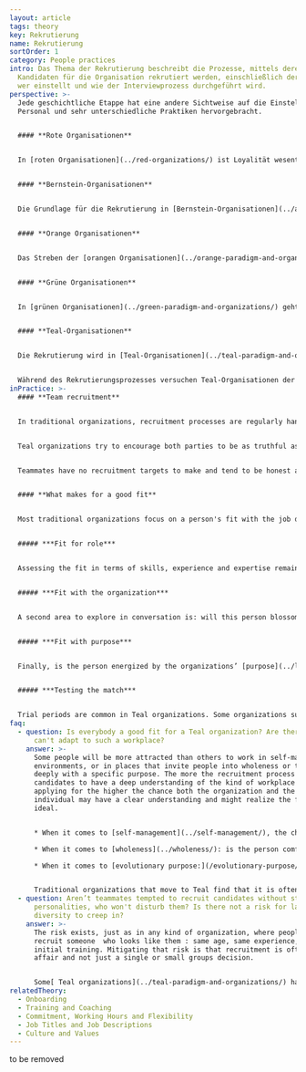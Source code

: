 ```yaml
---
layout: article
tags: theory
key: Rekrutierung
name: Rekrutierung
sortOrder: 1
category: People practices
intro: Das Thema der Rekrutierung beschreibt die Prozesse, mittels derer externe
  Kandidaten für die Organisation rekrutiert werden, einschließlich der Frage,
  wer einstellt und wie der Interviewprozess durchgeführt wird.
perspective: >-
  Jede geschichtliche Etappe hat eine andere Sichtweise auf die Einstellung von
  Personal und sehr unterschiedliche Praktiken hervorgebracht.


  #### **Rote Organisationen**


  In [roten Organisationen](../red-organizations/) ist Loyalität wesentlich. Der Chef umgibt sich mit Familienmitgliedern oder anderen Personen, denen er vertrauen kann oder die er durch Furcht und das Versprechen, sich um sie zu kümmern, unter Kontrolle halten kann. Die Rekrutierung läuft auf Kooptation hinaus und es gibt oft ritualisierte Beitrittspraktiken, bei denen der Neuankömmling dem Chef die Treue verspricht, der im Gegenzug Schutz bietet.


  #### **Bernstein-Organisationen**


  Die Grundlage für die Rekrutierung in [Bernstein-Organisationen](../amber-paradigm-and-organizations/) bildet die soziale Schichtung. Um sich auf eine Stelle zu bewerben, müssen die Bewerber einen bestimmten Hintergrund aufweisen. Historisch gesehen entsprach diese hierarchische Schichtung in Organisationen der sozialen Schichtung: Priester wurden aus der Bauernschaft rekrutiert, Bischöfe und Kardinäle aus der Aristokratie. Ein Mann (und erst recht eine Frau), der aus der Arbeiterklasse stammt, würde keine Führungsposition anstreben und wenn er einmal in der Organisation ist, würde er nicht hoch aufsteigen. Heutige Bernstein-Organisationen neigen immer noch dazu, sich an die soziale Schichtung zu halten, wenn auch auf subtilere Weise. In Regierungsbehörden, Schulen und beim Militär wird für Positionen ab einer bestimmten Ebene oft immer noch ein bestimmter Abschluss oder eine bestimmte Anzahl von Jahren an Erfahrung verlangt. Die Person, die eingestellt wird, ist vielleicht nicht die am besten qualifizierte, aber diejenige, die alle Kriterien erfüllt.


  #### **Orange Organisationen**


  Das Streben der [orangen Organisationen](../orange-paradigm-and-organizations/) nach Leistung, Effizienz und Innovation veranlasst sie, ihre Einstellungsbemühungen auf die Auswahl der Kandidaten mit den besten Fähigkeiten, der relevantesten Erfahrung und dem besten Fachwissen für eine bestimmte Rolle sowie dem besten zukünftigen Entwicklungspotenzial zu konzentrieren. In einigen großen Unternehmen werden die Vorstellungsgespräche von spezialisierten Mitarbeitern der Personalabteilung geführt (für Spitzenpositionen von externen Headhunter-Firmen); in den meisten Fällen in Zusammenarbeit mit dem künftigen Vorgesetzten der betreffenden Person. Es wurden beträchtliche Anstrengungen und Ressourcen für die Entwicklung von Interviewtechniken und Schulungen sowie von Beurteilungsinstrumenten aufgewendet, um den Organisationen zu helfen, ihre Erfolgsquote bei der Personalbeschaffung zu optimieren.


  #### **Grüne Organisationen**


  In [grünen Organisationen](../green-paradigm-and-organizations/) geht es bei der Einstellung um die gemeinsame Kultur ebenso wie um die spezifischen Fähigkeiten der Kandidatin. Kandidaten für Führungspositionen werden streng auf ihre Denkweise, ihr Verhalten und ihre Werte geprüft: Sind sie bereit, ihre Untergebenen zu stärken und ein Coach anstelle eines Entscheidungsträgers von oben herab zu sein? Werden sie mit Bescheidenheit führen? Durch die Konzentration auf die Kultur kommt den Personalressourcen eine zentrale Rolle zuteil.


  #### **Teal-Organisationen**


  Die Rekrutierung wird in [Teal-Organisationen](../teal-paradigm-and-organizations/) von dem Team geleitet, das ein neues Mitglied braucht; nicht von der Personalabteilung (häufig gibt es keine Personalabteilung). Die Gespräche mit den Bewerbern drehen sich in der Regel um drei Themen: Eignung für die Aufgabe, Passung zur Organisation und zum Sinn. Die letzten beiden Punkte werden oft als wichtiger angesehen, da in selbstverwalteten Organisationen die Rollen häufig wechseln. Häufig wird eine Testphase vereinbart, damit beide Parteien ehrlich einschätzen können, ob sie zueinander passen.


  Während des Rekrutierungsprozesses versuchen Teal-Organisationen der Versuchung zu widerstehen, vor Bewerbern "gut auszusehen". Die Prämisse ist, dass beide Parteien versuchen, eine einfache, grundlegende Frage zu beantworten: Haben wir das Gefühl, dass wir für eine gemeinsame Reise bestimmt sind? Diese Frage kann nur dann sinnvoll beantwortet werden, wenn die Gespräche auf Ehrlichkeit und Integrität beruhen und die Bereitschaft besteht, tief und offen nachzufragen.
inPractice: >-
  #### **Team recruitment**


  In traditional organizations, recruitment processes are regularly handled by Human Resources personnel. Their interest is to quickly fill an open position with a suitable candidate  as their performance is sometimes measured by the number of job openings that they fill. It is in their best interest to present a positive view of the company and the role in order to encourage the candidate to accept the offer. In the same way, candidates try to present themselves and their job experience in the most positive light to increase the chances that they will receive an offer of employment.


  Teal organizations try to encourage both parties to be as truthful as possible with each other. The interviews are handled by future teammates who simply want to decide if they want to work with the candidate on a daily basis. The team can take advice and counsel from HR if such a function exists, but they are in charge of the process and decision. Having 10 to 12 conversations is not unusual to provide time for both parties to feel each other out and establish if the fit will work well for the team and the candidate.


  Teammates have no recruitment targets to make and tend to be honest about their workplace. If they oversell the company to their potential new teammate, they would have to live with the consequences of that on a daily basis. Because team members tend to be honest about the workplace, candidates feel invited to be honest too. Candidates often meet all their future colleagues, tour the premises, are invited to genuinely ask all sorts of questions to determine if it really is a place they feel called to work for. Many Teal Organizations report that their recruitment process and decisions can take significantly longer than usual. They sometimes accept slower growth, keeping a posting open until they find a person that fits not only the job opening but also the organization and its purpose.


  #### **What makes for a good fit**


  Most traditional organizations focus on a person's fit with the job description. Teal organizations tend to take a broader perspective, designing recruitment as a two-way discovery process to answer one fundamental question: Are we meant to journey together?


  ##### ***Fit for role***


  Assessing the fit in terms of skills, experience and expertise remains an important component of the recruitment process, especially for specific roles requiring expertise. Roles in self-managing organizations are exchanged very fluidly, though. For that reason, the "fit for role" is often not considered to be paramount, as it is likely that a person's roles might change quickly. Self-managing organizations experience that when employees are motivated to take on a new and challenging role, they  pick up new skills and experience in surprisingly little time.


  ##### ***Fit with the organization***


  A second area to explore in conversation is: will this person blossom in the organization? Will he or she thrive in a self-organizing environment? Does the person feel aligned by the organization's values? Does he or she "click" with the colleagues? Many Teal organizations, like [Morning Star](http://www.morningstarco.com/), give candidates a training in self-management, so candidates can determine if that is what they want. Other organizations create moments in the recruitment process to have in-depth discussions about the company's and the candidate's values.


  ##### ***Fit with purpose***


  Finally, is the person energized by the organizations’ [purpose](../listening-to-purpose/)? Is there something in the person's history that makes them resonate, makes them want to serve this purpose at this moment in their life? The discussion triggered by these questions can reach substantial depth and help both the candidate and the organization learn more about themselves. Recruitment becomes a process of self-inquiry as much as a process of mutual assessment.


  ##### ***Testing the match***


  Trial periods are common in Teal organizations. Some organizations such as [FAVI ](http://www.favi.com/en/)make extended use of this period for both parties to test whether the match works well in the long run. [Zappos ](https://en.wikipedia.org/wiki/Zappos)offers its new hires a $3,000 check if they have second thoughts and choose to quit during the four-week orientation. The idea is that everyone will be better off if they don’t stay in what promises to be an unhappy marriage.
faq:
  - question: Is everybody a good fit for a Teal organization? Are there people who
      can't adapt to such a workplace?
    answer: >-
      Some people will be more attracted than others to work in self-managing
      environments, or in places that invite people into wholeness or to engage
      deeply with a specific purpose. The more the recruitment process allows
      candidates to have a deep understanding of the kind of workplace they are
      applying for the higher the chance both the organization and the
      individual may have a clear understanding and might realize the fit is not
      ideal.


      * When it comes to [self-management](../self-management/), the challenge tends to be different, depending on a person's background. If the candidate is used to being a manager or to work in a staff position with power over operating units, it can be a challenging transition. Candidates who have previously worked in the lower levels of the organization may find it hard at first to deal with the higher levels of commitment and personal responsibility that self-management requires.

      * When it comes to [wholeness](../wholeness/): is the person comfortable with an environment where colleagues are expecting each other to be open and vulnerable, to show up from a place of wholeness?

      * When it comes to [evolutionary purpose:](/evolutionary-purpose/) does the person resonate with the organization's purpose, and do they feel ok with an environment in which there is little predict & control, and more sense and respond?


      Traditional organizations that move to Teal find that it is often hard to predict who will thrive in the new environment or not. Some people suddenly blossom, whereas others where everyone predicted they would love it find it hard. So taking time in the recruitment process and building in, when possible, a test period might be helpful to increases chances of a good fit.
  - question: Aren’t teammates tempted to recruit candidates without strong
      personalities, who won't disturb them? Is there not a risk for lack of
      diversity to creep in?
    answer: >-
      The risk exists, just as in any kind of organization, where people prefer
      recruit someone  who looks like them : same age, same experience, same
      initial training. Mitigating that risk is that recruitment is often a team
      affair and not just a single or small groups decision. 


      Some[ Teal organizations](../teal-paradigm-and-organizations/) have invented processes to preserve diversity (see below RHD  bi-monthly “isms in the workplace meeting”).
relatedTheory:
  - Onboarding
  - Training and Coaching
  - Commitment, Working Hours and Flexibility
  - Job Titles and Job Descriptions
  - Culture and Values
---
```

to be removed